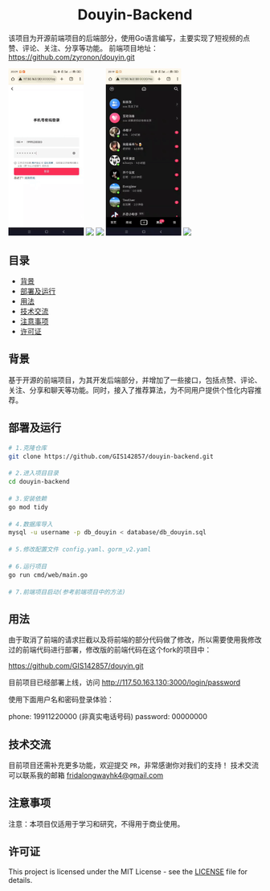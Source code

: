<h1 align="center">
  Douyin-Backend
</h1>


该项目为开源前端项目的后端部分，使用Go语言编写，主要实现了短视频的点赞、评论、关注、分享等功能。
前端项目地址：https://github.com/zyronon/douyin.git


<div>
<img width="150px" src='docs/imgs/vfcfs-95rgz.gif'/>
<img width="150px" src='docs/imgs/50nea-frbnj.gif'/>
<img width="150px" src='docs/imgs/xmg24-2nkbp.gif'/>
<img width="150px" src='docs/imgs/fxklv-5nafx.gif'/>
<img width="150px" src='docs/imgs/1mc6q-ywxs1.gif'/>
</div>

## 目录

- [背景](#背景)
- [部署及运行](#部署及运行)
- [用法](#用法)
- [技术交流](#技术交流)
- [注意事项](#注意事项)
- [许可证](#许可证)

## 背景

基于开源的前端项目，为其开发后端部分，并增加了一些接口，包括点赞、评论、关注、分享和聊天等功能。同时，接入了推荐算法，为不同用户提供个性化内容推荐。


## 部署及运行

```bash
# 1.克隆仓库
git clone https://github.com/GIS142857/douyin-backend.git

# 2.进入项目目录
cd douyin-backend

# 3.安装依赖
go mod tidy

# 4.数据库导入
mysql -u username -p db_douyin < database/db_douyin.sql

# 5.修改配置文件 config.yaml、gorm_v2.yaml

# 6.运行项目
go run cmd/web/main.go 

# 7.前端项目启动(参考前端项目中的方法)
```

## 用法
由于取消了前端的请求拦截以及将前端的部分代码做了修改，所以需要使用我修改过的前端代码进行部署，修改版的前端代码在这个fork的项目中：

https://github.com/GIS142857/douyin.git

目前项目已经部署上线，访问 http://117.50.163.130:3000/login/password 

使用下面用户名和密码登录体验：

phone: 19911220000 (非真实电话号码)
password: 00000000

## 技术交流
目前项目还需补充更多功能，欢迎提交 `PR`，非常感谢你对我们的支持！
技术交流可以联系我的邮箱 <a href="mailto:fridalongwayhk4@gmail.com">fridalongwayhk4@gmail.com</a>

## 注意事项
注意：本项目仅适用于学习和研究，不得用于商业使用。

## 许可证

This project is licensed under the MIT License - see the [LICENSE](LICENSE) file for details.
